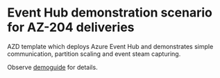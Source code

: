 # Event Hub demonstration scenario for AZ-204 deliveries
AZD template which deploys Azure Event Hub and demonstrates simple communication, partition scaling and event steam capturing.

Observe [demoguide](/demoguide/apimwithconference.md) for details.
